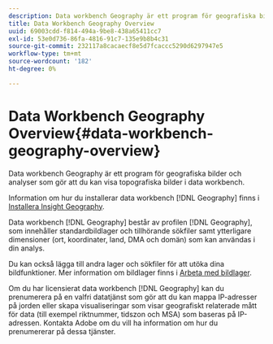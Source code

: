 ```yaml
---
description: Data workbench Geography är ett program för geografiska bilder och analyser som gör att du kan visa topografiska bilder i data workbench.
title: Data Workbench Geography Overview
uuid: 69003cdd-f814-494a-9be8-438a65411cc7
exl-id: 53e0d736-86fa-4816-91c7-135e9b8b4c31
source-git-commit: 232117a8cacaecf8e5d7fcaccc5290d6297947e5
workflow-type: tm+mt
source-wordcount: '182'
ht-degree: 0%

---
```


# Data Workbench Geography Overview{#data-workbench-geography-overview}

Data workbench Geography är ett program för geografiska bilder och analyser som gör att du kan visa topografiska bilder i data workbench.

Information om hur du installerar data workbench [!DNL Geography] finns i [Installera Insight Geography](../../home/c-geo-oview/c-inst-geo/c-inst-geo.md).

Data workbench [!DNL Geography] består av profilen [!DNL Geography], som innehåller standardbildlager och tillhörande sökfiler samt ytterligare dimensioner (ort, koordinater, land, DMA och domän) som kan användas i din analys.

Du kan också lägga till andra lager och sökfiler för att utöka dina bildfunktioner. Mer information om bildlager finns i [Arbeta med bildlager](https://experienceleague.adobe.com/docs/data-workbench/using/client/imagery-layers/c-ustd-img-layers.html).

Om du har licensierat data workbench [!DNL Geography] kan du prenumerera på en valfri datatjänst som gör att du kan mappa IP-adresser på jorden eller skapa visualiseringar som visar geografiskt relaterade mått för data (till exempel riktnummer, tidszon och MSA) som baseras på IP-adressen. Kontakta Adobe om du vill ha information om hur du prenumererar på dessa tjänster.

